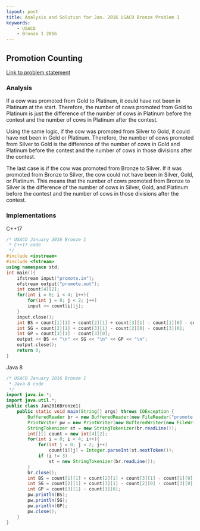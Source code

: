 ```yaml
---
layout: post
title: Analysis and Solution for Jan. 2016 USACO Bronze Problem 1 
keywords: 
    - USACO
    - Bronze 1 2016
---
```

## Promotion Counting

[Link to problem statement](http://usaco.org/index.php?page=viewproblem2&cpid=591, "Jan. 2016 USACO, Problem 1 of Bronze")

### Analysis

If a cow was promoted from Gold to Platinum, it could have not been in Platinum at the start.  Therefore, the number of cows promoted from Gold to Platinum is just the difference of the number of cows in Platinum before the contest and the number of cows in Platinum after the contest.

Using the same logic, if the cow was promoted from Silver to Gold, it could have not been in Gold or Platinum.  Therefore, the number of cows promoted from Silver to Gold is the difference of the number of cows in Gold and Platinum before the contest and the number of cows in those divisions after the contest.

The last case is if the cow was promoted from Bronze to Silver.  If it was promoted from Bronze to Silver, the cow could not have been in Silver, Gold, or Platinum.  This means that the number of cows promoted from Bronze to Silver is the difference of the number of cows in Silver, Gold, and Platinum before the contest and the number of cows in those divisions after the contest.

### Implementations

C++17

```c++
/* USACO January 2016 Bronze 1
 * C++17 code
 */
#include <iostream>
#include <fstream>
using namespace std;
int main(){
    ifstream input("promote.in");
    ofstream output("promote.out");
    int count[4][2];
    for(int i = 0; i < 4; i++){
        for(int j = 0; j < 2; j++)
        input >> count[i][j];
    }
    input.close();
    int BS = count[1][1] + count[2][1] + count[3][1] - count[1][0] - count[2][0] - count[3][0];
    int SG = count[2][1] + count[3][1] - count[2][0] - count[3][0];
    int GP = count[3][1] - count[3][0];
    output << BS << "\n" << SG << "\n" << GP << "\n";
    output.close();
    return 0;
}
```

Java 8

```java
/* USACO January 2016 Bronze 1
 * Java 8 code
 */
import java.io.*;
import java.util.*;
public class Jan2016Bronze1{
    public static void main(String[] args) throws IOException {
        BufferedReader br = new BufferedReader(new FileReader("promote.in"));
        PrintWriter pw = new PrintWriter(new BufferedWriter(new FileWriter("promote.out")));
        StringTokenizer st = new StringTokenizer(br.readLine());
        int[][] count = new int[4][2];
        for(int i = 0; i < 4; i++){
            for(int j = 0; j < 2; j++)
                count[i][j] = Integer.parseInt(st.nextToken());
            if (i != 3)
                st = new StringTokenizer(br.readLine());
        }
        br.close();
        int BS = count[1][1] + count[2][1] + count[3][1] - count[1][0] - count[2][0] - count[3][0];
        int SG = count[2][1] + count[3][1] - count[2][0] - count[3][0];
        int GP = count[3][1] - count[3][0];
        pw.println(BS);
        pw.println(SG);
        pw.println(GP);
        pw.close();
    }
}
```
